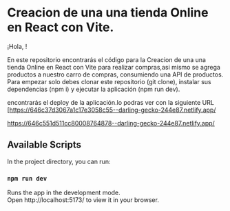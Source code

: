 # Creacion de una una tienda Online en React con Vite.

¡Hola, !

En este repositorio encontrarás el código para la Creacion de una una tienda Online en React con Vite para realizar compras,asi mismo se agrega productos a nuestro carro de compras, consumiendo una API de productos. Para empezar solo debes clonar este repositorio (git clone), instalar sus dependencias (npm i) y ejecutar la aplicación (npm run dev).

encontrarás el deploy de la aplicación.lo podras ver con la siguiente URL [https://646c37d3067a1c17e3058c55--darling-gecko-244e87.netlify.app/  


https://646c551d511cc80008764878--darling-gecko-244e87.netlify.app/

## Available Scripts

In the project directory, you can run:

### `npm run dev`

Runs the app in the development mode.\
Open http://localhost:5173/ to view it in your browser.

